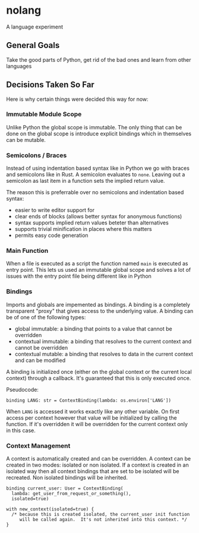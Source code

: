 # nolang
A language experiment

## General Goals

Take the good parts of Python, get rid of the bad ones and learn from other
languages

## Decisions Taken So Far

Here is why certain things were decided this way for now:

### Immutable Module Scope

Unlike Python the global scope is immutable.  The only thing that can be done
on the global scope is introduce explicit bindings which in themselves can be
mutable.

### Semicolons / Braces

Instead of using indentation based syntax like in Python we go with braces and
semicolons like in Rust.  A semicolon evaluates to `none`.  Leaving out a
semicolon as last item in a function sets the implied return value.

The reason this is preferrable over no semicolons and indentation based syntax:

* easier to write editor support for
* clear ends of blocks (allows better syntax for anonymous functions)
* syntax supports implied return values beteter than alternatives
* supports trivial minification in places where this matters
* permits easy code generation

### Main Function

When a file is executed as a script the function named `main` is executed as
entry point.  This lets us used an immutable global scope and solves a lot of
issues with the entry point file being different like in Python

### Bindings

Imports and globals are impemented as bindings.  A binding is a completely
transparent "proxy" that gives access to the underlying value.  A binding can
be of one of the following types:

* global immutable: a binding that points to a value that cannot be overridden
* contextual immutable: a binding that resolves to the current context and cannot be overridden
* contextual mutable: a binding that resolves to data in the current context and can be modified

A binding is initialized once (either on the global context or the current local
context) through a callback.  It's guaranteed that this is only executed once.

Pseudocode:

```
binding LANG: str = ContextBinding(lambda: os.environ['LANG'])
```

When `LANG` is accessed it works exactly like any other variable.  On first
access per context however that value will be initialized by calling the
function.  If it's overridden it will be overridden for the current context
only in this case.

### Context Management

A context is automatically created and can be overridden.  A context can be
created in two modes: isolated or non isolated.  If a context is created
in an isolated way then all context bindings that are set to be isolated will
be recreated.  Non isolated bindings will be inherited.

```
binding current_user: User = ContextBinding(
  lambda: get_user_from_request_or_something(),
  isolated=true)

with new_context(isolated=true) {
  /* because this is created isolated, the current_user init function
     will be called again.  It's not inherited into this context. */
}
```
